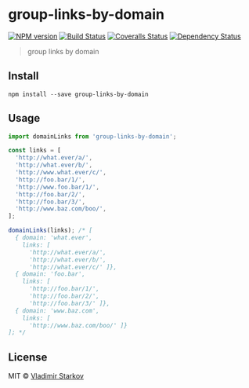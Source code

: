 # group-links-by-domain

[![NPM version][npm-image]][npm-url]
[![Build Status][travis-image]][travis-url]
[![Coveralls Status][coveralls-image]][coveralls-url]
[![Dependency Status][depstat-image]][depstat-url]

> group links by domain

## Install

    npm install --save group-links-by-domain

## Usage

```js
import domainLinks from 'group-links-by-domain';

const links = [
  'http://what.ever/a/',
  'http://what.ever/b/',
  'http://www.what.ever/c/',
  'http://foo.bar/1/',
  'http://www.foo.bar/1/',
  'http://foo.bar/2/',
  'http://foo.bar/3/',
  'http://www.baz.com/boo/',
];

domainLinks(links); /* [
  { domain: 'what.ever',
    links: [
      'http://what.ever/a/',
      'http://what.ever/b/',
      'http://what.ever/c/' ]},
  { domain: 'foo.bar',
    links: [
      'http://foo.bar/1/',
      'http://foo.bar/2/',
      'http://foo.bar/3/' ]},
  { domain: 'www.baz.com',
    links: [
      'http://www.baz.com/boo/' ]}
]; */
```

## License

MIT © [Vladimir Starkov](https://iamstarkov.com)

[npm-url]: https://npmjs.org/package/group-links-by-domain
[npm-image]: https://img.shields.io/npm/v/group-links-by-domain.svg?style=flat-square

[travis-url]: https://travis-ci.org/iamstarkov/group-links-by-domain
[travis-image]: https://img.shields.io/travis/iamstarkov/group-links-by-domain.svg?style=flat-square

[coveralls-url]: https://coveralls.io/r/iamstarkov/group-links-by-domain
[coveralls-image]: https://img.shields.io/coveralls/iamstarkov/group-links-by-domain.svg?style=flat-square

[depstat-url]: https://david-dm.org/iamstarkov/group-links-by-domain
[depstat-image]: https://david-dm.org/iamstarkov/group-links-by-domain.svg?style=flat-square
